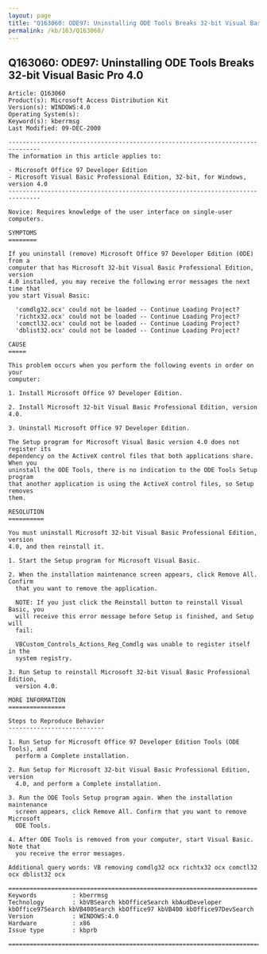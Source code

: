 ```yaml
---
layout: page
title: "Q163060: ODE97: Uninstalling ODE Tools Breaks 32-bit Visual Basic Pro 4.0"
permalink: /kb/163/Q163060/
---
```


## Q163060: ODE97: Uninstalling ODE Tools Breaks 32-bit Visual Basic Pro 4.0

	Article: Q163060
	Product(s): Microsoft Access Distribution Kit
	Version(s): WINDOWS:4.0
	Operating System(s): 
	Keyword(s): kberrmsg
	Last Modified: 09-DEC-2000
	
	-------------------------------------------------------------------------------
	The information in this article applies to:
	
	- Microsoft Office 97 Developer Edition 
	- Microsoft Visual Basic Professional Edition, 32-bit, for Windows, version 4.0 
	-------------------------------------------------------------------------------
	
	Novice: Requires knowledge of the user interface on single-user computers.
	
	SYMPTOMS
	========
	
	If you uninstall (remove) Microsoft Office 97 Developer Edition (ODE) from a
	computer that has Microsoft 32-bit Visual Basic Professional Edition, version
	4.0 installed, you may receive the following error messages the next time that
	you start Visual Basic:
	
	  'comdlg32.ocx' could not be loaded -- Continue Loading Project?
	  'richtx32.ocx' could not be loaded -- Continue Loading Project?
	  'comctl32.ocx' could not be loaded -- Continue Loading Project?
	  'dblist32.ocx' could not be loaded -- Continue Loading Project?
	
	CAUSE
	=====
	
	This problem occurs when you perform the following events in order on your
	computer:
	
	1. Install Microsoft Office 97 Developer Edition.
	
	2. Install Microsoft 32-bit Visual Basic Professional Edition, version 4.0.
	
	3. Uninstall Microsoft Office 97 Developer Edition.
	
	The Setup program for Microsoft Visual Basic version 4.0 does not register its
	dependency on the ActiveX control files that both applications share. When you
	uninstall the ODE Tools, there is no indication to the ODE Tools Setup program
	that another application is using the ActiveX control files, so Setup removes
	them.
	
	RESOLUTION
	==========
	
	You must uninstall Microsoft 32-bit Visual Basic Professional Edition, version
	4.0, and then reinstall it.
	
	1. Start the Setup program for Microsoft Visual Basic.
	
	2. When the installation maintenance screen appears, click Remove All. Confirm
	  that you want to remove the application.
	
	  NOTE: If you just click the Reinstall button to reinstall Visual Basic, you
	  will receive this error message before Setup is finished, and Setup will
	  fail:
	
	  VBCustom_Controls_Actions_Reg_Comdlg was unable to register itself in the
	  system registry.
	
	3. Run Setup to reinstall Microsoft 32-bit Visual Basic Professional Edition,
	  version 4.0.
	
	MORE INFORMATION
	================
	
	Steps to Reproduce Behavior
	---------------------------
	
	1. Run Setup for Microsoft Office 97 Developer Edition Tools (ODE Tools), and
	  perform a Complete installation.
	
	2. Run Setup for Microsoft 32-bit Visual Basic Professional Edition, version
	  4.0, and perform a Complete installation.
	
	3. Run the ODE Tools Setup program again. When the installation maintenance
	  screen appears, click Remove All. Confirm that you want to remove Microsoft
	  ODE Tools.
	
	4. After ODE Tools is removed from your computer, start Visual Basic. Note that
	  you receive the error messages.
	
	Additional query words: VB removing comdlg32 ocx richtx32 ocx comctl32 ocx dblist32 ocx
	
	======================================================================
	Keywords          : kberrmsg 
	Technology        : kbVBSearch kbOfficeSearch kbAudDeveloper kbOffice97Search kbVB400Search kbOffice97 kbVB400 kbOffice97DevSearch
	Version           : WINDOWS:4.0
	Hardware          : x86
	Issue type        : kbprb
	
	=============================================================================
	
